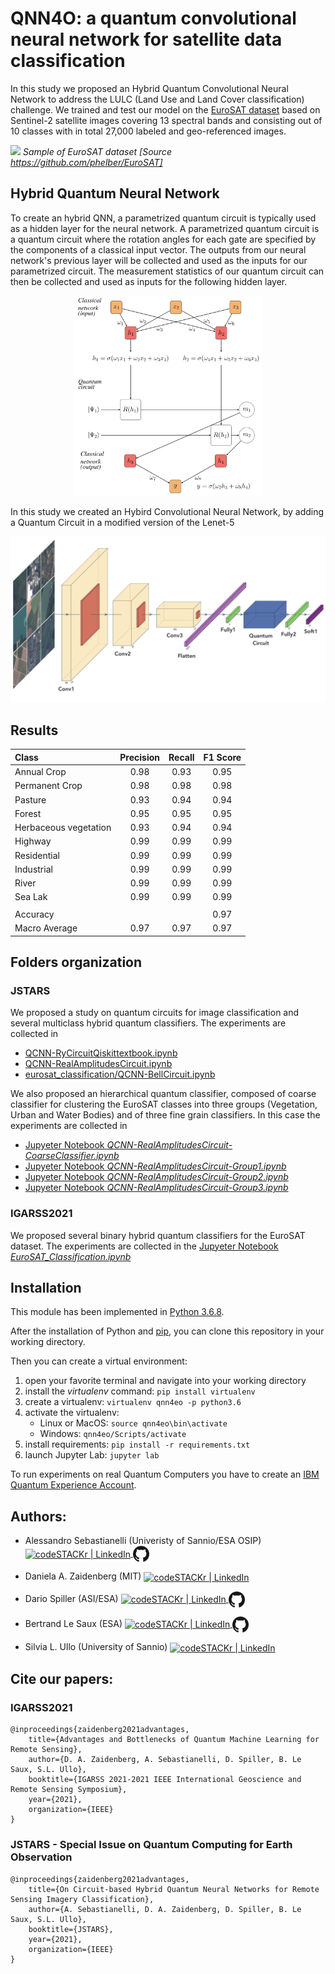 # QNN4O: a quantum convolutional neural network for satellite data classification

In this study we proposed an Hybrid Quantum Convolutional Neural Network to address the LULC (Land Use and Land Cover classification) challenge. We trained and test our model on the [EuroSAT dataset](https://github.com/phelber/EuroSAT) based on Sentinel-2 satellite images covering 13 spectral bands and consisting out of 10 classes with in total 27,000 labeled and geo-referenced images.

![](https://raw.githubusercontent.com/phelber/EuroSAT/master/eurosat_overview_small.jpg)
*Sample of EuroSAT dataset [Source https://github.com/phelber/EuroSAT]*


## Hybrid Quantum Neural Network
To create an hybrid QNN, a parametrized quantum circuit is typically used as a hidden layer for the neural network. A parametrized quantum circuit is a quantum circuit where the rotation angles for each gate are specified by the components of a classical input vector. The outputs from our neural network's previous layer will be collected and used as the inputs for our parametrized circuit. The measurement statistics of our quantum circuit can then be collected and used as inputs for the following hidden layer.


<center><img src="imgs/interface.png" alt="drawing" width="300"/></center>


In this study we created an Hybird Convolutional Neural Network, by adding a Quantum Circuit in a modified version of the Lenet-5


![](imgs/model.png)

## Results

| Class                 | Precision | Recall | F1 Score |
| :---                  |  :----:   | :----: |  :----:  |
| Annual Crop           |    0.98   |  0.93  |   0.95   |
| Permanent Crop        |    0.98   |  0.98  |   0.98   |
| Pasture               |    0.93   |  0.94  |   0.94   |
| Forest                |    0.95   |  0.95  |   0.95   |
| Herbaceous vegetation |    0.93   |  0.94  |   0.94   |
| Highway               |    0.99   |  0.99  |   0.99   |
| Residential           |    0.99   |  0.99  |   0.99   |
| Industrial            |    0.99   |  0.99  |   0.99   |
| River                 |    0.99   |  0.99  |   0.99   |
| Sea Lak               |    0.99   |  0.99  |   0.99   |
|                       |           |        |          |
| Accuracy              |           |        |   0.97   |
| Macro Average         |    0.97   |  0.97  |   0.97   |

## Folders organization

### JSTARS
We proposed a study on quantum circuits for image classification and several multiclass hybrid quantum classifiers. The experiments are collected in 

- [QCNN-RyCircuitQiskittextbook.ipynb](JSTARS2021/quantum_classifiers/eurosat_classification/QCNN-RyCircuitQiskittextbook.ipynb)
- [QCNN-RealAmplitudesCircuit.ipynb](JSTARS2021/quantum_classifiers/eurosat_classification/QCNN-RealAmplitudesCircuit.ipynb)
- [eurosat_classification/QCNN-BellCircuit.ipynb](JSTARS2021/quantum_classifiers/eurosat_classification/QCNN-BellCircuit.ipynb)


We also proposed an hierarchical quantum classifier, composed of coarse classifier for clustering the EuroSAT classes into three groups (Vegetation, Urban and Water Bodies) and of three fine grain classifiers. In this case the experiments are collected in 
- [Jupyeter Notebook *QCNN-RealAmplitudesCircuit-CoarseClassifier.ipynb*](JSTARS2021/quantum_classifiers/fine_land_cover_classification/QCNN-RealAmplitudesCircuit-CoarseClassifier.ipynb) 
- [Jupyeter Notebook *QCNN-RealAmplitudesCircuit-Group1.ipynb*](JSTARS2021/quantum_classifiers/fine_land_cover_classification/QCNN-RealAmplitudesCircuit-Group1.ipynb)
- [Jupyeter Notebook *QCNN-RealAmplitudesCircuit-Group2.ipynb*](JSTARS2021/quantum_classifiers/fine_land_cover_classification/QCNN-RealAmplitudesCircuit-Group2.ipynb)
- [Jupyeter Notebook *QCNN-RealAmplitudesCircuit-Group3.ipynb*](JSTARS2021/quantum_classifiers/fine_land_cover_classification/QCNN-RealAmplitudesCircuit-Group3.ipynb)

### IGARSS2021

We proposed several binary hybrid quantum classifiers for the EuroSAT dataset. The experiments are collected in the [Jupyeter Notebook *EuroSAT_Classification.ipynb*](QNN4EO/IGARSS2021/EuroSAT_Classification.ipynb)


## Installation

This module has been implemented in [Python 3.6.8](https://www.python.org/downloads/release/python-368/).

After the installation of Python and [pip](https://pypi.org/project/pip/), you can clone this repository in your working directory.

Then you can create a virtual environment:
1. open your favorite terminal and navigate into your working directory
2. install the *virtualenv* command: `pip install virtualenv`
3. create a virtualenv: `virtualenv qnn4eo -p python3.6`
4. activate the virtualenv: 
    - Linux or MacOS: `source qnn4eo\bin\activate`
    - Windows: `qnn4eo/Scripts/activate`
5. install requirements: `pip install -r requirements.txt`
6. launch Jupyter Lab: `jupyter lab`


To run experiments on real Quantum Computers you have to create an [IBM Quantum Experience Account](https://quantum-computing.ibm.com/).


## Authors:
* Alessandro Sebastianelli (Univeristy of Sannio/ESA OSIP) [<img align="center" alt="codeSTACKr | LinkedIn" width="22px" src="https://cdn.jsdelivr.net/npm/simple-icons@v3/icons/linkedin.svg" /> ][linkedin_alessandro] [<img align="center" alt="GitHub" width="26px" src="https://raw.githubusercontent.com/github/explore/78df643247d429f6cc873026c0622819ad797942/topics/github/github.png"/>][github_alessandro]

* Daniela A. Zaidenberg (MIT) [<img align="center" alt="codeSTACKr | LinkedIn" width="22px" padding="0px" src="https://cdn.jsdelivr.net/npm/simple-icons@v3/icons/linkedin.svg"/> ][linkedin_daniela] 

* Dario Spiller (ASI/ESA) [<img align="center" alt="codeSTACKr | LinkedIn" width="22px" src="https://cdn.jsdelivr.net/npm/simple-icons@v3/icons/linkedin.svg" /> ][linkedin_dario] [<img align="center" alt="GitHub" width="26px" src="https://raw.githubusercontent.com/github/explore/78df643247d429f6cc873026c0622819ad797942/topics/github/github.png"/>][github_dario]

* Bertrand Le Saux (ESA) [<img align="center" alt="codeSTACKr | LinkedIn" width="22px" src="https://cdn.jsdelivr.net/npm/simple-icons@v3/icons/linkedin.svg" /> ][linkedin_bertrand] [<img align="center" alt="GitHub" width="26px" src="https://raw.githubusercontent.com/github/explore/78df643247d429f6cc873026c0622819ad797942/topics/github/github.png"/>][github_bertrand]

* Silvia L. Ullo (University of Sannio) [<img align="center" alt="codeSTACKr | LinkedIn" width="22px" src="https://cdn.jsdelivr.net/npm/simple-icons@v3/icons/linkedin.svg" /> ][linkedin_silvia]


## Cite our papers:

### IGARSS2021

    @inproceedings{zaidenberg2021advantages,
        title={Advantages and Bottlenecks of Quantum Machine Learning for Remote Sensing},
        author={D. A. Zaidenberg, A. Sebastianelli, D. Spiller, B. Le Saux, S.L. Ullo},
        booktitle={IGARSS 2021-2021 IEEE International Geoscience and Remote Sensing Symposium},
        year={2021},
        organization={IEEE}
    }

### JSTARS - Special Issue on Quantum Computing for Earth Observation

    @inproceedings{zaidenberg2021advantages,
        title={On Circuit-based Hybrid Quantum Neural Networks for Remote Sensing Imagery Classification},
        author={A. Sebastianelli, D. A. Zaidenberg, D. Spiller, B. Le Saux, S.L. Ullo},
        booktitle={JSTARS},
        year={2021},
        organization={IEEE}
    }


[linkedin_daniela]: https://www.linkedin.com/in/daniela-zaidenberg-1b9918196/
[linkedin_alessandro]: https://www.linkedin.com/in/alessandro-sebastianelli-58545915b/
[github_alessandro]: https://github.com/Sebbyraft
[linkedin_dario]: https://www.linkedin.com/in/phd-dario-spiller/
[github_dario]: https://github.com/DarioSpiller
[linkedin_bertrand]: https://www.linkedin.com/in/bertrand-le-saux-4127b785/
[github_bertrand]: https://github.com/blesaux
[linkedin_silvia]: https://www.linkedin.com/in/silvia-liberata-ullo-67280717/